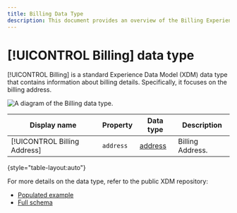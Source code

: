 ```yaml
---
title: Billing Data Type
description: This document provides an overview of the Billing Experience Data Model (XDM) data type.
---
```

# [!UICONTROL Billing] data type

[!UICONTROL Billing] is a standard Experience Data Model (XDM) data type that contains information about billing details. Specifically, it focuses on the billing address. 

![A diagram of the  Billing data type.]()

<!-- Where is the address data type?
Also, check for required fields -->

| Display name                  | Property        | Data type       | Description              |
|-------------------------------|-----------------|-----------------|--------------------------|
| [!UICONTROL Billing Address]  | `address`       | [address]()     | Billing Address.         |

{style="table-layout:auto"}

For more details on the data type, refer to the public XDM repository:

* [Populated example](https://github.com/adobe/xdm/blob/master/components/datatypes/billing.example.1.json)
* [Full schema](https://github.com/adobe/xdm/blob/master/components/datatypes/billing.schema.json)
